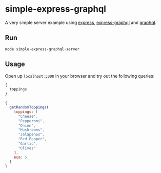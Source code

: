 # simple-express-graphql
A very simple server example using [express](https://github.com/expressjs/express), [express-graphql](https://github.com/graphql/express-graphql) and [graphql](https://github.com/graphql/graphql-js).

## Run

`node simple-express-graphql-server`

## Usage

Open up `localhost:3000` in your browser and try out the following queries:

```js
{
  toppings
}
```

```js
{
  getRandomToppings(
    toppings: [
      "Cheese",
      "Pepperoni",
      "Onion",
      "Mushrooms",
      "Jalapenos",
      "Red Pepper",
      "Garlic",
      "Olives"
  	],
  	num: 5
  )
}
```
